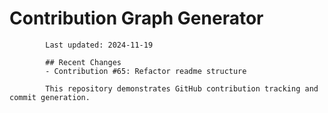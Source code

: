 # Contribution Graph Generator
            
            Last updated: 2024-11-19
            
            ## Recent Changes
            - Contribution #65: Refactor readme structure
            
            This repository demonstrates GitHub contribution tracking and commit generation.
        